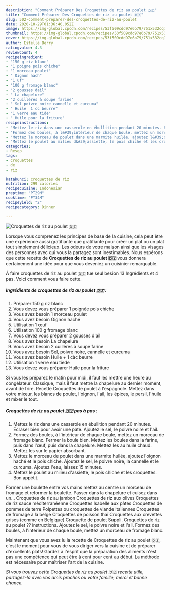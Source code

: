 ```yaml
---
description: "Comment Préparer Des Croquettes de riz au poulet 🇩🇿"
title: "Comment Préparer Des Croquettes de riz au poulet 🇩🇿"
slug: 502-comment-preparer-des-croquettes-de-riz-au-poulet
date: 2020-10-29T01:36:40.052Z
image: https://img-global.cpcdn.com/recipes/53f509cdd97e6b79/751x532cq70/croquettes-de-riz-au-poulet-🇩🇿-photo-principale-de-la-recette.jpg
thumbnail: https://img-global.cpcdn.com/recipes/53f509cdd97e6b79/751x532cq70/croquettes-de-riz-au-poulet-🇩🇿-photo-principale-de-la-recette.jpg
cover: https://img-global.cpcdn.com/recipes/53f509cdd97e6b79/751x532cq70/croquettes-de-riz-au-poulet-🇩🇿-photo-principale-de-la-recette.jpg
author: Estelle Berry
ratingvalue: 4.3
reviewcount: 4
recipeingredient:
- "150 g riz blanc"
- "1 poigne pois chiche"
- "1 morceau poulet"
- " Oignon hach"
- "1 uf"
- "100 g fromage blanc"
- "2 gousses dail"
- " La chapelure"
- "2 cuillères à soupe farine"
- " Sel poivre noire cannelle et curcuma"
- " Huile  1 cc beurre"
- "1 verre eau tide"
- " Huile pour la friture"
recipeinstructions:
- "Mettez le riz dans une casserole en ébullition pendant 20 minutes. Écraser bien pour avoir une pâte. Ajoutez le sel, le poivre noire et l&#39;ail."
- "Formez des boules, à l&#39;intérieur de chaque boule, mettez un morceau de fromage blanc. Fermer la boule bien. Mettez les boules dans la farine, puis dans l&#39;œuf, puis dans la chapelure. Mettez les au huile chaud. Mettez les sur le papier absorbant."
- "Mettez le morceau de poulet dans une marmite huilée, ajoutez l&#39;oignon haché et le pois chiche. Ajoutez le sel, le poivre noire, la cannelle et le curcuma. Ajoutez l&#39;eau, laissez 15 minutes."
- "Mettez le poulet au milieu d&#39;assiette, le pois chiche et les croquettes. Bon appétit."
categories:
- Resep
tags:
- croquettes
- de
- riz

katakunci: croquettes de riz 
nutrition: 299 calories
recipecuisine: Indonesian
preptime: "PT29M"
cooktime: "PT34M"
recipeyield: "2"
recipecategory: Dinner

---
```



![Croquettes de riz au poulet 🇩🇿](https://img-global.cpcdn.com/recipes/53f509cdd97e6b79/751x532cq70/croquettes-de-riz-au-poulet-🇩🇿-photo-principale-de-la-recette.jpg)

Lorsque vous comprenez les principes de base de la cuisine, cela peut être une expérience aussi gratifiante que gratifiante pour créer un plat ou un plat tout simplement délicieux. Les odeurs de votre maison ainsi que les visages des personnes avec qui vous la partagez sont inestimables. Nous espérons que cette recette de <strong> Croquettes de riz au poulet 🇩🇿 </strong> vous donnera certainement une idée pour que vous deveniez un cuisinier remarquable.

<!--inarticleads1-->

À faire croquettes de riz au poulet 🇩🇿 tue seul besion 13 Ingrédients et 4 pas. Voici comment vous faire cette.

##### Ingrédients de croquettes de riz au poulet 🇩🇿 :

1. Préparer 150 g riz blanc
1. Vous devez vous préparer 1 poignée pois chiche
1. Vous avez besoin 1 morceau poulet
1. Vous avez besoin  Oignon haché
1. Utilisation 1 œuf
1. Utilisation 100 g fromage blanc
1. Vous devez vous préparer 2 gousses d&#39;ail
1. Vous avez besoin  La chapelure
1. Vous avez besoin 2 cuillères à soupe farine
1. Vous avez besoin  Sel, poivre noire, cannelle et curcuma
1. Vous avez besoin  Huile + 1 càc beurre
1. Utilisation 1 verre eau tiède
1. Vous devez vous préparer  Huile pour la friture


Si vous les préparez le matin pour midi, il faut les mettre une heure au congélateur. Classique, mais il faut mettre la chapelure au dernier moment, avant de frire. Recette Croquettes de poulet à l&#39;espagnole. Mettez dans votre mixeur, les blancs de poulet, l&#39;oignon, l&#39;ail, les épices, le persil, l&#39;huile et mixer le tout. 

<!--inarticleads2-->

##### Croquettes de riz au poulet 🇩🇿 pas à pas :

1. Mettez le riz dans une casserole en ébullition pendant 20 minutes. Écraser bien pour avoir une pâte. Ajoutez le sel, le poivre noire et l&#39;ail.
1. Formez des boules, à l&#39;intérieur de chaque boule, mettez un morceau de fromage blanc. Fermer la boule bien. Mettez les boules dans la farine, puis dans l&#39;œuf, puis dans la chapelure. Mettez les au huile chaud. Mettez les sur le papier absorbant.
1. Mettez le morceau de poulet dans une marmite huilée, ajoutez l&#39;oignon haché et le pois chiche. Ajoutez le sel, le poivre noire, la cannelle et le curcuma. Ajoutez l&#39;eau, laissez 15 minutes.
1. Mettez le poulet au milieu d&#39;assiette, le pois chiche et les croquettes. Bon appétit.


Former une boulette entre vos mains mettez au centre un morceau de fromage et reformer la boulette. Passer dans la chapelure et cuisez dans un… Croquettes de riz au jambon Croquettes de riz aux olives Croquettes de riz sauce méditerranéenne Croquettes Isabelle aux pâtes Croquettes de pommes de terre Polpettes ou croquettes de viande italiennes Croquettes de fromage à la belge Croquettes de poisson thaï Croquettes aux crevettes grises (comme en Belgique) Croquette de poulet Suppli. Croquettes de riz au poulet ?? instructions. Ajoutez le sel, le poivre noire et l&#39;ail. Formez des boules, à l&#39;intérieur de chaque boule, mettez un morceau de fromage blanc. 

<!--inarticleads1-->

<p>
Maintenant que vous avez lu la recette de Croquettes de riz au poulet 🇩🇿, c'est le moment pour vous de vous diriger vers la cuisine et de préparer d'excellents plats! Gardez à l'esprit que la préparation des aliments n'est pas une compétence qui peut être à cent pour cent au début. La méthode est nécessaire pour maîtriser l'art de la cuisine.
</p>

<p>
<i>Si vous trouvez cette Croquettes de riz au poulet 🇩🇿 recette utile, partagez-la avec vos amis proches ou votre famille, merci et bonne chance.</i>
</p>
